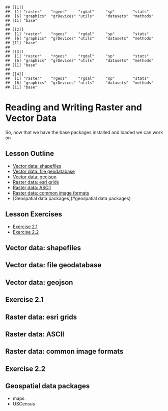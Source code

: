 
```
## [[1]]
##  [1] "raster"    "rgeos"     "rgdal"     "sp"        "stats"    
##  [6] "graphics"  "grDevices" "utils"     "datasets"  "methods"  
## [11] "base"     
## 
## [[2]]
##  [1] "raster"    "rgeos"     "rgdal"     "sp"        "stats"    
##  [6] "graphics"  "grDevices" "utils"     "datasets"  "methods"  
## [11] "base"     
## 
## [[3]]
##  [1] "raster"    "rgeos"     "rgdal"     "sp"        "stats"    
##  [6] "graphics"  "grDevices" "utils"     "datasets"  "methods"  
## [11] "base"     
## 
## [[4]]
##  [1] "raster"    "rgeos"     "rgdal"     "sp"        "stats"    
##  [6] "graphics"  "grDevices" "utils"     "datasets"  "methods"  
## [11] "base"
```

# Reading and Writing Raster and Vector Data
So, now that we have the base packages installed and loaded we can work on 

## Lesson Outline
- [Vector data: shapefiles](#vector-data-shapefiles)
- [Vector data: file geodatabase](#vector-data-file-geodatabase])
- [Vector data: geojson](#vector-data-geojson)
- [Raster data: esri grids](#raster-data-esri-grids)
- [Raster data: ASCII](#raster-data-ascii)
- [Raster data: common image formats](#raster-data-common-image-formats)
- [Geospatial data packages](#geospatial data packages)

## Lesson Exercises
- [Exercise 2.1](#exercise-21)
- [Exercise 2.2](#exercise-22)

## Vector data: shapefiles

## Vector data: file geodatabase

## Vector data: geojson

## Exercise 2.1

## Raster data: esri grids

## Raster data: ASCII

## Raster data: common image formats

## Exercise 2.2

## Geospatial data packages
- maps
- USCensus

